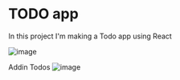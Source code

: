 # TODO app

In this project I'm making a Todo app using React

![image](https://github.com/Juesgape/Todo-app/assets/97264721/b7b6add7-9558-4863-851d-acc76655e246)

Addin Todos
![image](https://github.com/Juesgape/Todo-app/assets/97264721/7f466fe9-3282-4092-993e-a89e341ee7bf)
